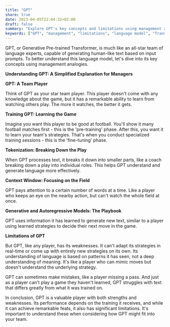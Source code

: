 ```yaml
---
title: "GPT"
share: true
date: 2023-04-05T22:04:32+02:00
draft: false
summary: "Explore GPT's key concepts and limitations using management analogies, understanding its potential and drawbacks in professional settings."
keywords: ["GPT", "management", "limitations", "language model", "Transformer"]
---
```


GPT, or Generative Pre-trained Transformer, is much like an all-star team of language experts, capable of generating human-like text based on input prompts. To better understand this language model, let's dive into its key concepts using management analogies.

**Understanding GPT: A Simplified Explanation for Managers**

**GPT: A Team Player**

Think of GPT as your star team player. This player doesn't come with any knowledge about the game, but it has a remarkable ability to learn from watching others play. The more it watches, the better it gets. 

**Training GPT: Learning the Game**

Imagine you want this player to be good at football. You'll show it many football matches first - this is the 'pre-training' phase. After this, you want it to learn your team's strategies. That's when you conduct specialized training sessions - this is the 'fine-tuning' phase.

**Tokenization: Breaking Down the Play**

When GPT processes text, it breaks it down into smaller parts, like a coach breaking down a play into individual roles. This helps GPT understand and generate language more effectively.

**Context Window: Focusing on the Field**

GPT pays attention to a certain number of words at a time. Like a player who keeps an eye on the nearby action, but can't watch the whole field at once.

**Generative and Autoregressive Models: The Playbook**

GPT uses information it has learned to generate new text, similar to a player using learned strategies to decide their next move in the game.

**Limitations of GPT**

But GPT, like any player, has its weaknesses. It can't adapt its strategies in real-time or come up with entirely new strategies on its own. Its understanding of language is based on patterns it has seen, not a deep understanding of meaning. It's like a player who can mimic moves but doesn't understand the underlying strategy.

GPT can sometimes make mistakes, like a player missing a pass. And just as a player can't play a game they haven't learned, GPT struggles with text that differs greatly from what it was trained on.

In conclusion, GPT is a valuable player with both strengths and weaknesses. Its performance depends on the training it receives, and while it can achieve remarkable feats, it also has significant limitations. It's important to understand these when considering how GPT might fit into your team.